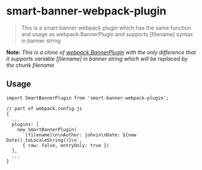 # smart-banner-webpack-plugin

> This is a smart banner webpack plugin which has the same function and usage as webpack.BannerPlugin and supports [filename] syntax in banner string

**Note:** _This is a clone of [webpack.BannerPlugin](https://github.com/webpack/webpack/blob/master/lib/BannerPlugin.js) with the only difference that it supports variable [filename] in banner string which will be replaced by the chunk filename_

## Usage

```
import SmartBannerPlugin from 'smart-banner-webpack-plugin';

// part of webpack.config.js
{
  ...
  plugins: [
    new SmartBannerPlugin(
      `[filename]\n\nAuthor: johvin\nDate: ${new Date().toLocaleString()}\n`,
      { raw: false, entryOnly: true })
  ],
  ...
}

```

